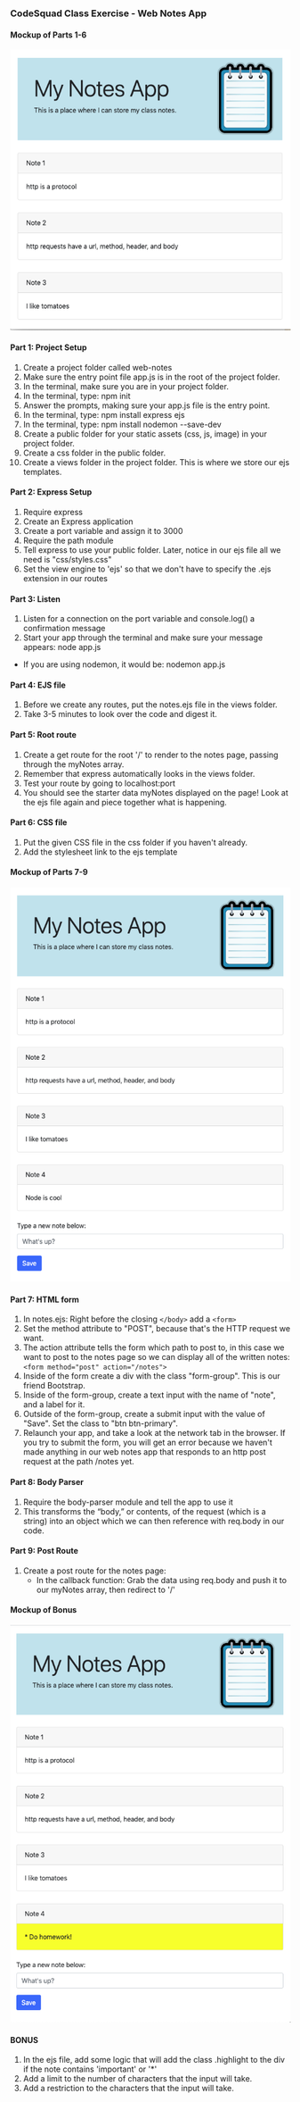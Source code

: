 ### CodeSquad Class Exercise - Web Notes App

#### Mockup of Parts 1-6
![Mockup Image of Parts 1-6](public/images/mockups/mockup-parts%201%20to%206.png)

#### Part 1: Project Setup
1. Create a project folder called web-notes
2. Make sure the entry point file app.js is in the root of the project folder.
3. In the terminal, make sure you are in your project folder.
4. In the terminal, type: npm init
5. Answer the prompts, making sure your app.js file is the entry point.
6. In the terminal, type: npm install express ejs
7. In the terminal, type: npm install nodemon --save-dev
8. Create a public folder for your static assets (css, js, image) in your project folder.
9. Create a css folder in the public folder.
10. Create a views folder in the project folder. This is where we store our ejs templates.

#### Part 2: Express Setup
1. Require express
2. Create an Express application
3. Create a port variable and assign it to 3000
4. Require the path module
5. Tell express to use your public folder. Later, notice in our ejs file all we need is "css/styles.css"
6. Set the view engine to 'ejs' so that we don't have to specify the .ejs extension in our routes

#### Part 3: Listen
1. Listen for a connection on the port variable and console.log() a confirmation message
2. Start your app through the terminal and make sure your message appears: node app.js
* If you are using nodemon, it would be: nodemon app.js

#### Part 4: EJS file
1. Before we create any routes, put the notes.ejs file in the views folder.
2. Take 3-5 minutes to look over the code and digest it.

#### Part 5: Root route
1. Create a get route for the root '/' to render to the notes page, passing through the myNotes array.
2. Remember that express automatically looks in the views folder.
3. Test your route by going to localhost:port
4. You should see the starter data myNotes displayed on the page! Look at the ejs file again and piece together what is happening.

#### Part 6: CSS file
1. Put the given CSS file in the css folder if you haven't already.
2. Add the stylesheet link to the ejs template

#### Mockup of Parts 7-9
![Mockup image of Parts 7-9](public/images/mockups/mockup-%20parts%207%20-%209.png)

#### Part 7: HTML form
1. In notes.ejs: Right before the closing `</body>` add a `<form>`
2. Set the method attribute to "POST", because that's the HTTP request we want.
3. The action attribute tells the form which path to post to, in this case we want to post to the notes page so we can display all of the written notes: `<form method="post" action="/notes">`
4. Inside of the form create a div with the class "form-group". This is our friend Bootstrap.
5. Inside of the form-group, create a text input with the name of "note", and a label for it.
6. Outside of the form-group, create a submit input with the value of "Save". Set the class to "btn btn-primary".
7. Relaunch your app, and take a look at the network tab in the browser. If you try to submit the form, you will get an error because we haven't made anything in our web notes app that responds to an http post request at the path /notes yet. 

#### Part 8: Body Parser
1. Require the body-parser module and tell the app to use it
2. This transforms the “body,” or contents, of the request (which is a string) into an object which we can then reference with req.body in our code.

#### Part 9: Post Route
1. Create a post route for the notes page: 
   * In the callback function: Grab the data using req.body and push it to our myNotes array, then redirect to '/'

#### Mockup of Bonus
![Mockup Image of Bonus](public/images/mockups/mockup-%20bonus.png)

#### BONUS
1. In the ejs file, add some logic that will add the class .highlight to the div if the note contains 'important' or '*'
2. Add a limit to the number of characters that the input will take.
3. Add a restriction to the characters that the input will take.
